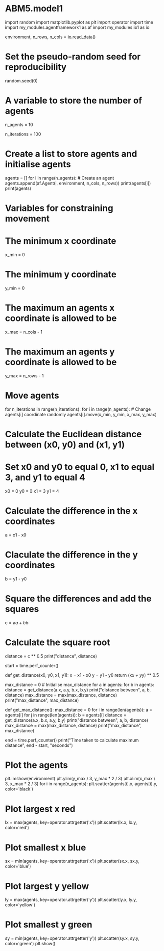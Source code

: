 # ABM5.model1
import random
import matplotlib.pyplot as plt
import operator
import time
import my_modules.agentframework1 as af
import my_modules.io1 as io

environment, n_rows, n_cols = io.read_data()

# Set the pseudo-random seed for reproducibility
random.seed(0)

# A variable to store the number of agents
n_agents = 10

n_iterations = 100

# Create a list to store agents and initialise agents
agents = []
for i in range(n_agents):
    # Create an agent
    agents.append(af.Agent(i, environment, n_cols, n_rows))
    print(agents[i])
print(agents)

# Variables for constraining movement
# The minimum x coordinate
x_min = 0
# The minimum y coordinate
y_min = 0
# The maximum an agents x coordinate is allowed to be
x_max = n_cols - 1
# The maximum an agents y coordinate is allowed to be
y_max = n_rows - 1

# Move agents
for n_iterations in range(n_iterations):
    for i in range(n_agents):
        # Change agents[i] coordinate randomly
        agents[i].move(x_min, y_min, x_max, y_max)

# Calculate the Euclidean distance between (x0, y0) and (x1, y1)
# Set x0 and y0 to equal 0, x1 to equal 3, and y1 to equal 4
x0 = 0
y0 = 0
x1 = 3
y1 = 4
# Calculate the difference in the x coordinates
a = x1 - x0
# Claculate the difference in the y coordinates
b = y1 - y0
# Square the differences and add the squares
c = a*a + b*b
# Calculate the square root
distance = c ** 0.5
print("distance", distance)

start = time.perf_counter()

def get_distance(x0, y0, x1, y1):
    x = x1 - x0
    y = y1 - y0
    return (x*x + y*y) ** 0.5

max_distance = 0 # Initialise max_distance
for a in agents:
    for b in agents:
        distance = get_distance(a.x, a.y, b.x, b.y)
        print("distance between", a, b, distance)
        max_distance = max(max_distance, distance)
        print("max_distance", max_distance)

def get_max_distance():
    max_distance = 0
    for i in range(len(agents)):
        a = agents[i]
        for j in range(len(agents)):
            b = agents[i]
            distance = get_distance(a.x, b.x, a.y, b.y)
            print("distance between", a, b, distance)
            max_distance = max(max_distance, distance)
            print("max_distance", max_distance)

end = time.perf_counter()
print("Time taken to calculate maximum distance", end - start, "seconds")

# Plot the agents
plt.imshow(environment)
plt.ylim(y_max / 3, y_max * 2 / 3)
plt.xlim(x_max / 3, x_max * 2 / 3)
for i in range(n_agents):
    plt.scatter(agents[i].x, agents[i].y, color='black')
# Plot largest x red
lx = max(agents, key=operator.attrgetter('x'))
plt.scatter(lx.x, lx.y, color='red')
# Plot smallest x blue
sx = min(agents, key=operator.attrgetter('x'))
plt.scatter(sx.x, sx.y, color='blue')
# Plot largest y yellow
ly = max(agents, key=operator.attrgetter('y'))
plt.scatter(ly.x, ly.y, color='yellow')
# Plot smallest y green
sy = min(agents, key=operator.attrgetter('y'))
plt.scatter(sy.x, sy.y, color='green')
plt.show()
